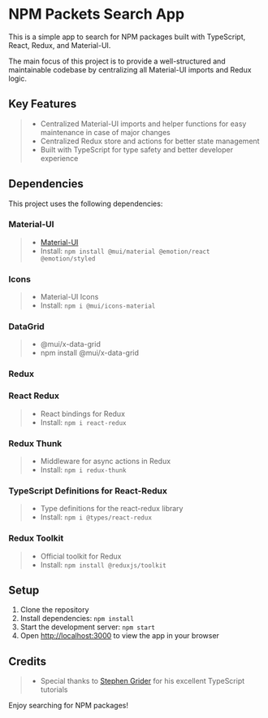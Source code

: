 # NPM Packets Search App

This is a simple app to search for NPM packages built with TypeScript, React, Redux, and Material-UI.  
  
The main focus of this project is to provide a well-structured and maintainable codebase by centralizing all Material-UI imports and Redux logic.  

## Key Features

> - Centralized Material-UI imports and helper functions for easy maintenance in case of major changes
> - Centralized Redux store and actions for better state management
> - Built with TypeScript for type safety and better developer experience

## Dependencies

This project uses the following dependencies:  

### Material-UI

> - [Material-UI](https://material-ui.com/)
> - Install: `npm install @mui/material @emotion/react @emotion/styled`

### Icons

> - Material-UI Icons
> - Install: `npm i @mui/icons-material`
  
### DataGrid

> - @mui/x-data-grid
> - npm install @mui/x-data-grid  

### Redux  

### React Redux

> - React bindings for Redux
> - Install: `npm i react-redux`

### Redux Thunk

> - Middleware for async actions in Redux
> - Install: `npm i redux-thunk`

### TypeScript Definitions for React-Redux

> - Type definitions for the react-redux library
> - Install: `npm i @types/react-redux`

### Redux Toolkit

> - Official toolkit for Redux
> - Install: `npm install @reduxjs/toolkit`

## Setup

1. Clone the repository
2. Install dependencies: `npm install`
3. Start the development server: `npm start`
4. Open [http://localhost:3000](http://localhost:3000) to view the app in your browser


## Credits

> - Special thanks to [Stephen Grider](https://www.udemy.com/user/sgslo/) for his excellent TypeScript tutorials

Enjoy searching for NPM packages!
